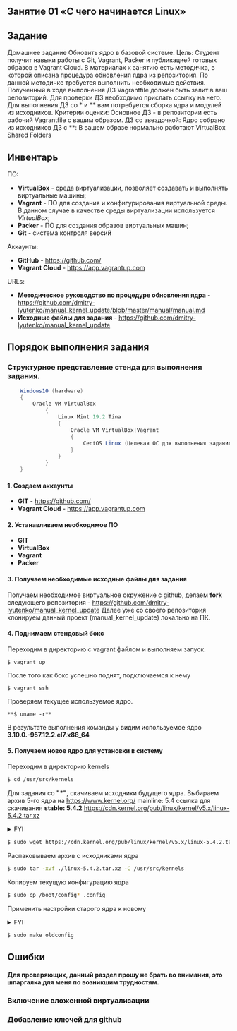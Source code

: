 ## Занятие 01 «С чего начинается Linux»
## Задание
Домашнее задание
Обновить ядро в базовой системе.
Цель: Студент получит навыки работы с Git, Vagrant, Packer и публикацией готовых образов в Vagrant Cloud.
В материалах к занятию есть методичка, в которой описана процедура обновления ядра из репозитория. По данной методичке требуется выполнить необходимые действия. Полученный в ходе выполнения ДЗ Vagrantfile должен быть залит в ваш репозиторий. Для проверки ДЗ необходимо прислать ссылку на него.
Для выполнения ДЗ со * и ** вам потребуется сборка ядра и модулей из исходников.
Критерии оценки: Основное ДЗ - в репозитории есть рабочий Vagrantfile с вашим образом.
ДЗ со звездочкой: Ядро собрано из исходников
ДЗ с **: В вашем образе нормально работают VirtualBox Shared Folders
## Инвентарь

ПО:
- **VirtualBox** - среда виртуализации, позволяет создавать и выполнять виртуальные машины;
- **Vagrant** - ПО для создания и конфигурирования виртуальной среды. В данном случае в качестве среды виртуализации используется *VirtualBox*;
- **Packer** - ПО для создания образов виртуальных машин;
- **Git** - система контроля версий

Аккаунты:
- **GitHub** - https://github.com/
- **Vagrant Cloud** - https://app.vagrantup.com

URLs:
- **Методическое руководство по процедуре обновления ядра** - https://github.com/dmitry-lyutenko/manual_kernel_update/blob/master/manual/manual.md
- **Исходные файлы для задания** - https://github.com/dmitry-lyutenko/manual_kernel_update
## Порядок выполнения задания
### Структурное представление стенда для выполнения задания.
```java
    Windows10 (hardware)
    {
    	Oracle VM VirtualBox
            {
                Linux Mint 19.2 Tina
                {
                    Oracle VM VirtualBox|Vagrant
                    {
                        CentOS Linux (Целевая ОС для выполнения задания)
                    }
                }
            }
    }
```
#### 1. Создаем аккаунты
* **GIT** - https://github.com/
* **Vagrant Cloud** - https://app.vagrantup.com
#### 2. Устанавливаем необходимое ПО
* **GIT**
* **VirtualBox**
* **Vagrant**
* **Packer**
#### 3. Получаем необходимые исходные файлы для задания
Получаем необходимое виртуальное окружение с github, делаем **fork** следующего репозитория - https://github.com/dmitry-lyutenko/manual_kernel_update
Далее уже со своего репозитория клонируем данный проект (manual_kernel_update) локально на ПК.
#### 4. Поднимаем стендовый бокс
Переходим в директорию с vagrant файлом и выполняем запуск.

    $ vagrant up
После того как бокс успешно поднят, подключаемся к нему

    $ vagrant ssh
Проверяем текущее используемое ядро.

    **$ uname -r**
В результате выполнения команды у видим используемое ядро
**3.10.0.-957.12.2.el7.x86_64**
#### 5. Получаем новое ядро для установки в систему
Переходим в директорию kernels
```bash
$ cd /usr/src/kernels
```
Для задания со **"\*"**, скачиваем исходники будущего ядра.
Выбираем архив 5-го ядра на https://www.kernel.org/ 
mainline:	5.4 ссылка для скачивания **stable:	5.4.2** https://cdn.kernel.org/pub/linux/kernel/v5.x/linux-5.4.2.tar.xz
<details>
  <summary>FYI</summary>
Установка Wget
    
```bash
$ sudo yum install wget
```
</details>

```bash
$ sudo wget https://cdn.kernel.org/pub/linux/kernel/v5.x/linux-5.4.2.tar.xz
```
Распаковываем архив с исходниками ядра

```bash
$ sudo tar -xvf ./linux-5.4.2.tar.xz -C /usr/src/kernels
```
Копируем текущую конфигурацию ядра
```bash
$ sudo cp /boot/config* .config
```
Применить настройки старого ядра к новому
<details>
  <summary>FYI</summary>
Для команды make oldconfig, понадобиться установить :
    
```bash
$ sudo yum install gcc
$ sudo yum install flex
$ sudo yum install bison
```
</details>

```bash
$ sudo make oldconfig
```
## Ошибки
#### Для проверяющих, данный раздел прошу не брать во внимания, это шпаргалка для меня по возникшим трудностям.
### Включение вложенной виртуализации
### Добавление ключей для github
